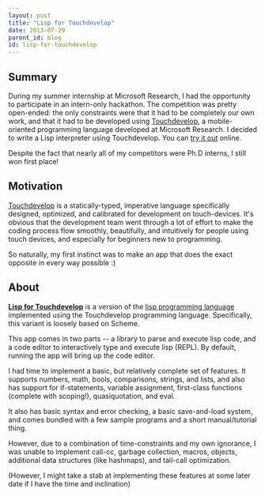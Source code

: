 ```yaml
---
layout: post
title: "Lisp for Touchdevelop"
date: 2013-07-29
parent_id: blog
id: lisp-for-touchdevelop
---
```


## Summary

During my summer internship at Microsoft Research, I had the opportunity to 
participate in an intern-only hackathon. The competition was pretty open-ended: 
the only constraints were that it had to be completely our own work, and that 
it had to be developed using [Touchdevelop][td], a 
mobile-oriented programming language developed at Microsoft Research. I decided 
to write a Lisp interpreter using Touchdevelop. You can [try it out][lft] online.

Despite the fact that nearly all of my competitors were Ph.D interns, I still 
won first place!

## Motivation

[Touchdevelop](http://touchdevelop.com) is a statically-typed, imperative 
language specifically designed, optimized, and calibrated for development 
on touch-devices. It's obvious that the development team went through a lot 
of effort to make the coding process flow smoothly, beautifully, and intuitively 
for people using touch devices, and especially for beginners new to programming.

So naturally, my first instinct was to make an app that does the exact opposite 
in every way possible :)

## About

[**Lisp for Touchdevelop**][lft] is a version of the [lisp programming language][lisp] 
implemented using the Touchdevelop programming language. Specifically, this variant is 
loosely based on Scheme.

This app comes in two parts -- a library to parse and execute lisp code, and a code 
editor to interactively type and execute lisp (REPL). By default, running the app 
will bring up the code editor.

I had time to implement a basic, but relatively complete set of features. It supports 
numbers, math, bools, comparisons, strings, and lists, and also has support for 
if-statements, variable assignment, first-class functions (complete with scoping!), 
quasiquotation, and eval.

It also has basic syntax and error checking, a basic save-and-load system, and comes
bundled with a few sample programs and a short manual/tutorial thing.

However, due to a combination of time-constraints and my own ignorance, I was unable to 
implement call-cc, garbage collection, macros, objects, additional data structures 
(like hashmaps), and tail-call optimization.

(However, I might take a stab at implementing these features at some later date if I 
have the time and inclination)


  [td]: http://touchdevelop.com
  [lft]: http://touchdevelop.com/users/michael0x2a/lispfortouchdevelop
  [lisp]: https://en.wikipedia.org/wiki/Lisp_%28programming_language%29